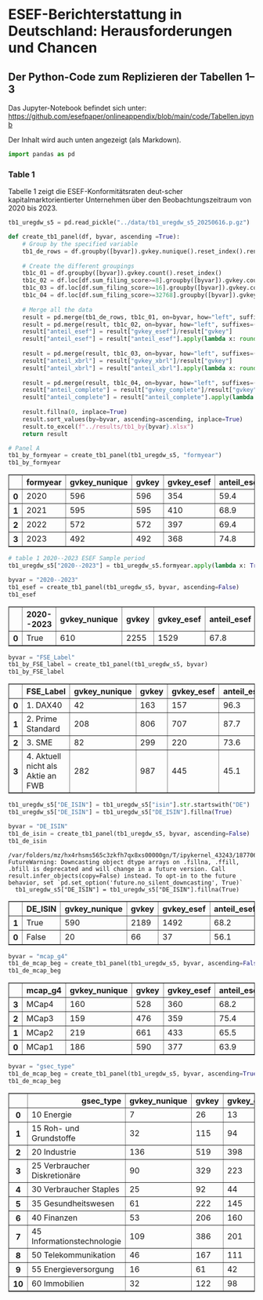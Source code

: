 # ESEF-Berichterstattung in Deutschland: Herausforderungen und Chancen

## Der Python-Code zum Replizieren der Tabellen 1–3

Das Jupyter-Notebook befindet sich unter: https://github.com/esefpaper/onlineappendix/blob/main/code/Tabellen.ipynb

Der Inhalt wird auch unten angezeigt (als Markdown).

```python
import pandas as pd
```



### Table 1

Tabelle 1 zeigt die ESEF-Konformitätsraten deut-scher kapitalmarktorientierter Unternehmen über den Beobachtungszeitraum von 2020 bis 2023. 


```python
tb1_uregdw_s5 = pd.read_pickle("../data/tb1_uregdw_s5_20250616.p.gz")
```


```python
def create_tb1_panel(df, byvar, ascending =True):
    # Group by the specified variable
    tb1_de_rows = df.groupby([byvar]).gvkey.nunique().reset_index().rename(columns={"gvkey": "gvkey_nunique"})
    
    # Create the different groupings
    tb1c_01 = df.groupby([byvar]).gvkey.count().reset_index()
    tb1c_02 = df.loc[df.sum_filing_score>=8].groupby([byvar]).gvkey.count().reset_index()
    tb1c_03 = df.loc[df.sum_filing_score>=16].groupby([byvar]).gvkey.count().reset_index()
    tb1c_04 = df.loc[df.sum_filing_score>=32768].groupby([byvar]).gvkey.count().reset_index()
    
    # Merge all the data
    result = pd.merge(tb1_de_rows, tb1c_01, on=byvar, how="left", suffixes=("", "")).fillna(0)
    result = pd.merge(result, tb1c_02, on=byvar, how="left", suffixes=("", "_esef")).fillna(0)
    result["anteil_esef"] = result["gvkey_esef"]/result["gvkey"]
    result["anteil_esef"] = result["anteil_esef"].apply(lambda x: round(x*100, 1))
    
    result = pd.merge(result, tb1c_03, on=byvar, how="left", suffixes=("", "_xbrl")).fillna(0)
    result["anteil_xbrl"] = result["gvkey_xbrl"]/result["gvkey"]
    result["anteil_xbrl"] = result["anteil_xbrl"].apply(lambda x: round(x*100, 1))
    
    result = pd.merge(result, tb1c_04, on=byvar, how="left", suffixes=("", "_complete")).fillna(0)
    result["anteil_complete"] = result["gvkey_complete"]/result["gvkey"]
    result["anteil_complete"] = result["anteil_complete"].apply(lambda x: round(x*100, 1))
    
    result.fillna(0, inplace=True)
    result.sort_values(by=byvar, ascending=ascending, inplace=True)
    result.to_excel(f"../results/tb1_by{byvar}.xlsx")
    return result

```


```python
# Panel A
tb1_by_formyear = create_tb1_panel(tb1_uregdw_s5, "formyear")
tb1_by_formyear
```




<div>
<style scoped>
    .dataframe tbody tr th:only-of-type {
        vertical-align: middle;
    }

    .dataframe tbody tr th {
        vertical-align: top;
    }

    .dataframe thead th {
        text-align: right;
    }
</style>
<table border="1" class="dataframe">
  <thead>
    <tr style="text-align: right;">
      <th></th>
      <th>formyear</th>
      <th>gvkey_nunique</th>
      <th>gvkey</th>
      <th>gvkey_esef</th>
      <th>anteil_esef</th>
      <th>gvkey_xbrl</th>
      <th>anteil_xbrl</th>
      <th>gvkey_complete</th>
      <th>anteil_complete</th>
    </tr>
  </thead>
  <tbody>
    <tr>
      <th>0</th>
      <td>2020</td>
      <td>596</td>
      <td>596</td>
      <td>354</td>
      <td>59.4</td>
      <td>330</td>
      <td>55.4</td>
      <td>317</td>
      <td>53.2</td>
    </tr>
    <tr>
      <th>1</th>
      <td>2021</td>
      <td>595</td>
      <td>595</td>
      <td>410</td>
      <td>68.9</td>
      <td>405</td>
      <td>68.1</td>
      <td>362</td>
      <td>60.8</td>
    </tr>
    <tr>
      <th>2</th>
      <td>2022</td>
      <td>572</td>
      <td>572</td>
      <td>397</td>
      <td>69.4</td>
      <td>392</td>
      <td>68.5</td>
      <td>355</td>
      <td>62.1</td>
    </tr>
    <tr>
      <th>3</th>
      <td>2023</td>
      <td>492</td>
      <td>492</td>
      <td>368</td>
      <td>74.8</td>
      <td>362</td>
      <td>73.6</td>
      <td>330</td>
      <td>67.1</td>
    </tr>
  </tbody>
</table>
</div>




```python
# table 1 2020--2023 ESEF Sample period
tb1_uregdw_s5["2020--2023"] = tb1_uregdw_s5.formyear.apply(lambda x: True if x>=2020 & x<=2024 else False)

byvar = "2020--2023"
tb1_esef = create_tb1_panel(tb1_uregdw_s5, byvar, ascending=False)
tb1_esef
```




<div>
<style scoped>
    .dataframe tbody tr th:only-of-type {
        vertical-align: middle;
    }

    .dataframe tbody tr th {
        vertical-align: top;
    }

    .dataframe thead th {
        text-align: right;
    }
</style>
<table border="1" class="dataframe">
  <thead>
    <tr style="text-align: right;">
      <th></th>
      <th>2020--2023</th>
      <th>gvkey_nunique</th>
      <th>gvkey</th>
      <th>gvkey_esef</th>
      <th>anteil_esef</th>
      <th>gvkey_xbrl</th>
      <th>anteil_xbrl</th>
      <th>gvkey_complete</th>
      <th>anteil_complete</th>
    </tr>
  </thead>
  <tbody>
    <tr>
      <th>0</th>
      <td>True</td>
      <td>610</td>
      <td>2255</td>
      <td>1529</td>
      <td>67.8</td>
      <td>1489</td>
      <td>66.0</td>
      <td>1364</td>
      <td>60.5</td>
    </tr>
  </tbody>
</table>
</div>




```python
byvar = "FSE_Label"
tb1_by_FSE_label = create_tb1_panel(tb1_uregdw_s5, byvar)
tb1_by_FSE_label
```




<div>
<style scoped>
    .dataframe tbody tr th:only-of-type {
        vertical-align: middle;
    }

    .dataframe tbody tr th {
        vertical-align: top;
    }

    .dataframe thead th {
        text-align: right;
    }
</style>
<table border="1" class="dataframe">
  <thead>
    <tr style="text-align: right;">
      <th></th>
      <th>FSE_Label</th>
      <th>gvkey_nunique</th>
      <th>gvkey</th>
      <th>gvkey_esef</th>
      <th>anteil_esef</th>
      <th>gvkey_xbrl</th>
      <th>anteil_xbrl</th>
      <th>gvkey_complete</th>
      <th>anteil_complete</th>
    </tr>
  </thead>
  <tbody>
    <tr>
      <th>0</th>
      <td>1. DAX40</td>
      <td>42</td>
      <td>163</td>
      <td>157</td>
      <td>96.3</td>
      <td>157</td>
      <td>96.3</td>
      <td>155</td>
      <td>95.1</td>
    </tr>
    <tr>
      <th>1</th>
      <td>2. Prime Standard</td>
      <td>208</td>
      <td>806</td>
      <td>707</td>
      <td>87.7</td>
      <td>701</td>
      <td>87.0</td>
      <td>681</td>
      <td>84.5</td>
    </tr>
    <tr>
      <th>2</th>
      <td>3. SME</td>
      <td>82</td>
      <td>299</td>
      <td>220</td>
      <td>73.6</td>
      <td>213</td>
      <td>71.2</td>
      <td>186</td>
      <td>62.2</td>
    </tr>
    <tr>
      <th>3</th>
      <td>4. Aktuell nicht als Aktie an FWB</td>
      <td>282</td>
      <td>987</td>
      <td>445</td>
      <td>45.1</td>
      <td>418</td>
      <td>42.4</td>
      <td>342</td>
      <td>34.7</td>
    </tr>
  </tbody>
</table>
</div>




```python
tb1_uregdw_s5["DE_ISIN"] = tb1_uregdw_s5["isin"].str.startswith("DE")
tb1_uregdw_s5["DE_ISIN"] = tb1_uregdw_s5["DE_ISIN"].fillna(True)

byvar = "DE_ISIN"
tb1_de_isin = create_tb1_panel(tb1_uregdw_s5, byvar, ascending=False)
tb1_de_isin
```

    /var/folders/mz/hx4rhsms565c3zkfh7qx8xs00000gn/T/ipykernel_43243/187706699.py:2: FutureWarning: Downcasting object dtype arrays on .fillna, .ffill, .bfill is deprecated and will change in a future version. Call result.infer_objects(copy=False) instead. To opt-in to the future behavior, set `pd.set_option('future.no_silent_downcasting', True)`
      tb1_uregdw_s5["DE_ISIN"] = tb1_uregdw_s5["DE_ISIN"].fillna(True)





<div>
<style scoped>
    .dataframe tbody tr th:only-of-type {
        vertical-align: middle;
    }

    .dataframe tbody tr th {
        vertical-align: top;
    }

    .dataframe thead th {
        text-align: right;
    }
</style>
<table border="1" class="dataframe">
  <thead>
    <tr style="text-align: right;">
      <th></th>
      <th>DE_ISIN</th>
      <th>gvkey_nunique</th>
      <th>gvkey</th>
      <th>gvkey_esef</th>
      <th>anteil_esef</th>
      <th>gvkey_xbrl</th>
      <th>anteil_xbrl</th>
      <th>gvkey_complete</th>
      <th>anteil_complete</th>
    </tr>
  </thead>
  <tbody>
    <tr>
      <th>1</th>
      <td>True</td>
      <td>590</td>
      <td>2189</td>
      <td>1492</td>
      <td>68.2</td>
      <td>1452</td>
      <td>66.3</td>
      <td>1330</td>
      <td>60.8</td>
    </tr>
    <tr>
      <th>0</th>
      <td>False</td>
      <td>20</td>
      <td>66</td>
      <td>37</td>
      <td>56.1</td>
      <td>37</td>
      <td>56.1</td>
      <td>34</td>
      <td>51.5</td>
    </tr>
  </tbody>
</table>
</div>




```python
byvar = "mcap_g4"
tb1_de_mcap_beg = create_tb1_panel(tb1_uregdw_s5, byvar, ascending=False)
tb1_de_mcap_beg
```




<div>
<style scoped>
    .dataframe tbody tr th:only-of-type {
        vertical-align: middle;
    }

    .dataframe tbody tr th {
        vertical-align: top;
    }

    .dataframe thead th {
        text-align: right;
    }
</style>
<table border="1" class="dataframe">
  <thead>
    <tr style="text-align: right;">
      <th></th>
      <th>mcap_g4</th>
      <th>gvkey_nunique</th>
      <th>gvkey</th>
      <th>gvkey_esef</th>
      <th>anteil_esef</th>
      <th>gvkey_xbrl</th>
      <th>anteil_xbrl</th>
      <th>gvkey_complete</th>
      <th>anteil_complete</th>
    </tr>
  </thead>
  <tbody>
    <tr>
      <th>3</th>
      <td>MCap4</td>
      <td>160</td>
      <td>528</td>
      <td>360</td>
      <td>68.2</td>
      <td>353</td>
      <td>66.9</td>
      <td>312</td>
      <td>59.1</td>
    </tr>
    <tr>
      <th>2</th>
      <td>MCap3</td>
      <td>159</td>
      <td>476</td>
      <td>359</td>
      <td>75.4</td>
      <td>357</td>
      <td>75.0</td>
      <td>342</td>
      <td>71.8</td>
    </tr>
    <tr>
      <th>1</th>
      <td>MCap2</td>
      <td>219</td>
      <td>661</td>
      <td>433</td>
      <td>65.5</td>
      <td>420</td>
      <td>63.5</td>
      <td>380</td>
      <td>57.5</td>
    </tr>
    <tr>
      <th>0</th>
      <td>MCap1</td>
      <td>186</td>
      <td>590</td>
      <td>377</td>
      <td>63.9</td>
      <td>359</td>
      <td>60.8</td>
      <td>330</td>
      <td>55.9</td>
    </tr>
  </tbody>
</table>
</div>




```python
byvar = "gsec_type"
tb1_de_mcap_beg = create_tb1_panel(tb1_uregdw_s5, byvar, ascending=True)
tb1_de_mcap_beg
```




<div>
<style scoped>
    .dataframe tbody tr th:only-of-type {
        vertical-align: middle;
    }

    .dataframe tbody tr th {
        vertical-align: top;
    }

    .dataframe thead th {
        text-align: right;
    }
</style>
<table border="1" class="dataframe">
  <thead>
    <tr style="text-align: right;">
      <th></th>
      <th>gsec_type</th>
      <th>gvkey_nunique</th>
      <th>gvkey</th>
      <th>gvkey_esef</th>
      <th>anteil_esef</th>
      <th>gvkey_xbrl</th>
      <th>anteil_xbrl</th>
      <th>gvkey_complete</th>
      <th>anteil_complete</th>
    </tr>
  </thead>
  <tbody>
    <tr>
      <th>0</th>
      <td>10 Energie</td>
      <td>7</td>
      <td>26</td>
      <td>13</td>
      <td>50.0</td>
      <td>13</td>
      <td>50.0</td>
      <td>12</td>
      <td>46.2</td>
    </tr>
    <tr>
      <th>1</th>
      <td>15 Roh- und Grundstoffe</td>
      <td>32</td>
      <td>115</td>
      <td>94</td>
      <td>81.7</td>
      <td>89</td>
      <td>77.4</td>
      <td>77</td>
      <td>67.0</td>
    </tr>
    <tr>
      <th>2</th>
      <td>20 Industrie</td>
      <td>136</td>
      <td>519</td>
      <td>398</td>
      <td>76.7</td>
      <td>395</td>
      <td>76.1</td>
      <td>373</td>
      <td>71.9</td>
    </tr>
    <tr>
      <th>3</th>
      <td>25 Verbraucher Diskretionäre</td>
      <td>90</td>
      <td>329</td>
      <td>223</td>
      <td>67.8</td>
      <td>218</td>
      <td>66.3</td>
      <td>196</td>
      <td>59.6</td>
    </tr>
    <tr>
      <th>4</th>
      <td>30 Verbraucher Staples</td>
      <td>25</td>
      <td>92</td>
      <td>44</td>
      <td>47.8</td>
      <td>44</td>
      <td>47.8</td>
      <td>44</td>
      <td>47.8</td>
    </tr>
    <tr>
      <th>5</th>
      <td>35 Gesundheitswesen</td>
      <td>61</td>
      <td>222</td>
      <td>145</td>
      <td>65.3</td>
      <td>135</td>
      <td>60.8</td>
      <td>124</td>
      <td>55.9</td>
    </tr>
    <tr>
      <th>6</th>
      <td>40 Finanzen</td>
      <td>53</td>
      <td>206</td>
      <td>160</td>
      <td>77.7</td>
      <td>152</td>
      <td>73.8</td>
      <td>126</td>
      <td>61.2</td>
    </tr>
    <tr>
      <th>7</th>
      <td>45 Informationstechnologie</td>
      <td>109</td>
      <td>386</td>
      <td>201</td>
      <td>52.1</td>
      <td>200</td>
      <td>51.8</td>
      <td>194</td>
      <td>50.3</td>
    </tr>
    <tr>
      <th>8</th>
      <td>50 Telekommunikation</td>
      <td>46</td>
      <td>167</td>
      <td>111</td>
      <td>66.5</td>
      <td>108</td>
      <td>64.7</td>
      <td>101</td>
      <td>60.5</td>
    </tr>
    <tr>
      <th>9</th>
      <td>55 Energieversorgung</td>
      <td>16</td>
      <td>61</td>
      <td>42</td>
      <td>68.9</td>
      <td>41</td>
      <td>67.2</td>
      <td>36</td>
      <td>59.0</td>
    </tr>
    <tr>
      <th>10</th>
      <td>60 Immobilien</td>
      <td>32</td>
      <td>122</td>
      <td>98</td>
      <td>80.3</td>
      <td>94</td>
      <td>77.0</td>
      <td>81</td>
      <td>66.4</td>
    </tr>
  </tbody>
</table>
</div>


